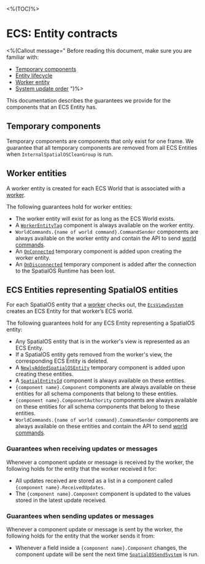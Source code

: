 <%(TOC)%>

# ECS: Entity contracts

<%(Callout message="
Before reading this document, make sure you are familiar with:

* [Temporary components]({{urlRoot}}/reference/workflows/ecs/temporary-components)
* [Entity lifecycle]({{urlRoot}}/reference/concepts/entity-lifecycle)
* [Worker entity]({{urlRoot}}/reference/workflows/ecs/worker-entity)
* [System update order]({{urlRoot}}/reference/workflows/ecs/system-update-order)
")%>

This documentation describes the guarantees we provide for the components that an ECS Entity has.

## Temporary components

Temporary components are components that only exist for one frame. We guarantee that all temporary components are removed from all ECS Entities when `InternalSpatialOSCleanGroup` is run.

## Worker entities

A worker entity is created for each ECS World that is associated with a [worker]({{urlRoot}}/reference/concepts/worker).

The following guarantees hold for worker entities:

* The worker entity will exist for as long as the ECS World exists.
* A [`WorkerEntityTag`]({{urlRoot}}/api/core/worker-entity-tag) component is always available on the worker entity.
* `WorldCommands.{name of world command}.CommandSender` components are always available on the worker entity and contain the API to send [world commands]({{urlRoot}}/reference/workflows/ecs/interaction/commands/world-commands).
* An [`OnConnected`]({{urlRoot}}/api/core/on-connected) temporary component is added upon creating the worker entity.
* An [`OnDisconnected`]({{urlRoot}}/api/core/on-disconnected) temporary component is added after the connection to the SpatialOS Runtime has been lost.

## ECS Entities representing SpatialOS entities

For each SpatialOS entity that a [worker]({{urlRoot}}/reference/concepts/worker) checks out, the [`EcsViewSystem`]({{urlRoot}}/api/core/ecs-view-system) creates an ECS Entity for that worker’s ECS world.

The following guarantees hold for any ECS Entity representing a SpatialOS entity:

* Any SpatialOS entity that is in the worker's view is represented as an ECS Entity.
* If a SpatialOS entity gets removed from the worker's view, the corresponding ECS Entity is deleted.
* A [`NewlyAddedSpatialOSEntity`]({{urlRoot}}/api/core/newly-added-spatial-os-entity) temporary component is added upon creating these entities.
* A [`SpatialEntityId`]({{urlRoot}}/api/core/spatial-entity-id) component is always available on these entities.
* `{component name}.Component` components are always available on these entities for all schema components that belong to these entities.
* `{component name}.ComponentAuthority` components are always available on these entities for all schema components that belong to these entities.
* `WorldCommands.{name of world command}.CommandSender` components are always available on these entities and contain the API to send [world commands]({{urlRoot}}/reference/workflows/ecs/interaction/commands/world-commands).

### Guarantees when receiving updates or messages

Whenever a component update or message is received by the worker, the following holds for the entity that the worker received it for:

* All updates received are stored as a list in a component called `{component name}.ReceivedUpdates`.
* The `{component name}.Component` component is updated to the values stored in the latest update received.

### Guarantees when sending updates or messages

Whenever a component update or message is sent by the worker, the following holds for the entity that the worker sends it from:

* Whenever a field inside a `{component name}.Component` changes, the component update will be sent the next time [`SpatialOSSendSystem`]({{urlRoot}}/api/core/spatial-os-send-system) is run.
